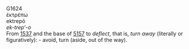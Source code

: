 <body>
  <p>G1624<br>  ἐκτρέπω  <br> ektrepō  <br><i>ek-trep‘-o </i><br>From <a href="g1537.htm">1537</a> and the base of <a href="g5157.htm">5157</a>  to <i>deflect</i>, that is, <i>turn</i> <i>away</i> (literally or figuratively): - avoid, turn (aside, out of the way).<br></p>
 </body>